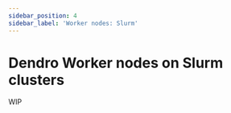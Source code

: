 ```yaml
---
sidebar_position: 4
sidebar_label: 'Worker nodes: Slurm'
---
```


# Dendro Worker nodes on Slurm clusters
WIP